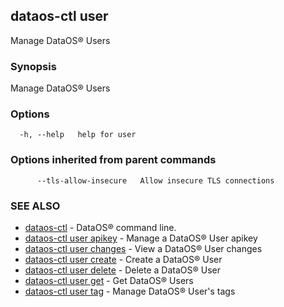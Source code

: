 ## dataos-ctl user

Manage DataOS® Users

### Synopsis

Manage DataOS® Users

### Options

```
  -h, --help   help for user
```

### Options inherited from parent commands

```
      --tls-allow-insecure   Allow insecure TLS connections
```

### SEE ALSO

* [dataos-ctl](dataos-ctl.md)	 - DataOS® command line.
* [dataos-ctl user apikey](dataos-ctl_user_apikey.md)	 - Manage a DataOS® User apikey
* [dataos-ctl user changes](dataos-ctl_user_changes.md)	 - View a DataOS® User changes
* [dataos-ctl user create](dataos-ctl_user_create.md)	 - Create a DataOS® User
* [dataos-ctl user delete](dataos-ctl_user_delete.md)	 - Delete a DataOS® User
* [dataos-ctl user get](dataos-ctl_user_get.md)	 - Get DataOS® Users
* [dataos-ctl user tag](dataos-ctl_user_tag.md)	 - Manage DataOS® User's tags

